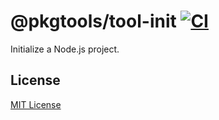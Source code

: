 # @pkgtools/tool-init [![CI](https://github.com/pkgtoolsjs/tool-init/actions/workflows/ci.yml/badge.svg)](https://github.com/pkgtoolsjs/tool-init/actions/workflows/ci.yml)

Initialize a Node.js project.

## License

[MIT License](LICENSE)
